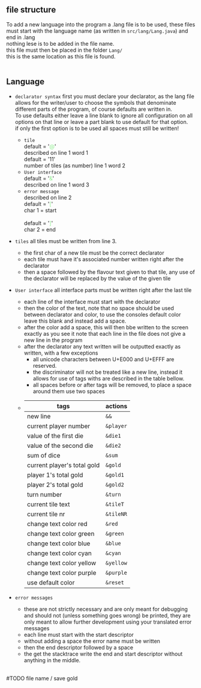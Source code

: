 ## file structure
To add a new language into the program a .lang file is to be used, these files must start with the language name (as written in `src/lang/Lang.java`) and end in .lang<br>
nothing lese is to be added in the file name.<br>
this file must then be placed in the folder `Lang/`<br>
this is the same location as this file is found.
<br><br>
## Language
- `declarator syntax` first you must declare your declarator, as the lang file allows for the writer/user to choose the symbols that denominate different parts of the program, of course defaults are written in. <br>To use defaults either leave a line blank to ignore all configuration on all options on that line or leave a part blank to use default for that option.<br>if only the first  option is to be used all spaces must still be written!

  - `tile`<br>
  default = '<span style="color:lightgreen">@</span>'<br>
  described on line 1 word 1<br>
  default = '11'<br>
  number of tiles (as number) line 1 word 2
  - `User interface`<br>
  default = '<span style="color:lightgreen">&</span>'<br>
  described on line 1 word 3
  - `error message`<br>
  described on line 2<br>
  default = '<span style="color:lightgreen">[</span>'<br>
  char 1 = start<br><br>
  default = '<span style="color:lightgreen">]</span>'<br>
  char 2 = end

- `tiles` all tiles must be written from line 3.
  - the first char of a new tile must be the correct declarator
  - each tile must have it's associated number written right after the declarator
  - then a space followed by the flavour text given to that tile, any use of the declarator will be replaced by the value of the given tile
- `User interface` all interface parts must be written right after the last tile
  - each line of the interface must start with the declarator
  - then the color of the text, note that no space should be used between declarator and color, to use the consoles default color leave this blank  and instead add a space.
  - after the color add a space, this will then bbe written to the screen exactly as you see it note that each line in the file does not give a new line in the program
  - after the declarator any text written will be outputted exactly as written, with a few exceptions
    - all unicode characters between U+E000 and U+EFFF are reserved.
    - the discriminator will not be treated like a new line, instead it allows for use of tags withs are described in the table bellow. 
    - all spaces before or after tags will be removed, to place a space around them use two spaces<br>
  - | tags                        | actions |
    |-----------------------------|---------|
    | new line                    | `&&`      |
    | current player number       | `&player` |
    | value of the first die      | `&die1`   |
    | value of the second die     | `&die2`   |
    | sum of dice                 | `&sum`    |
    | current player's total gold | `&gold`   |
    | player 1's total gold       | `&gold1`  |
    | player 2's total gold       | `&gold2`  |
    | turn number                 | `&turn`   |
    | current tile text           | `&tileT`  |
    | current tile nr             | `&tileNR` |
    | change text color red       | `&red`    |
    | change text color green     | `&green`  |
    | change text color blue      | `&blue`   |
    | change text color cyan      | `&cyan`   |
    | change text color yellow    | `&yellow` |
    | change text color purple    | `&purple` |
    | use default color           | `&reset`  |
- `error messages`
  - these are not strictly necessary and are only meant for debugging and should not (unless something goes wrong) be printed, they are only meant to allow further development using your translated error messages
  - each line must start with the start descriptor
  - without adding a space the error name must be written
  - then the end descriptor followed by a space
  - the get the stacktrace write the end and start descriptor without anything in the middle.

<br>
#TODO file name / save gold